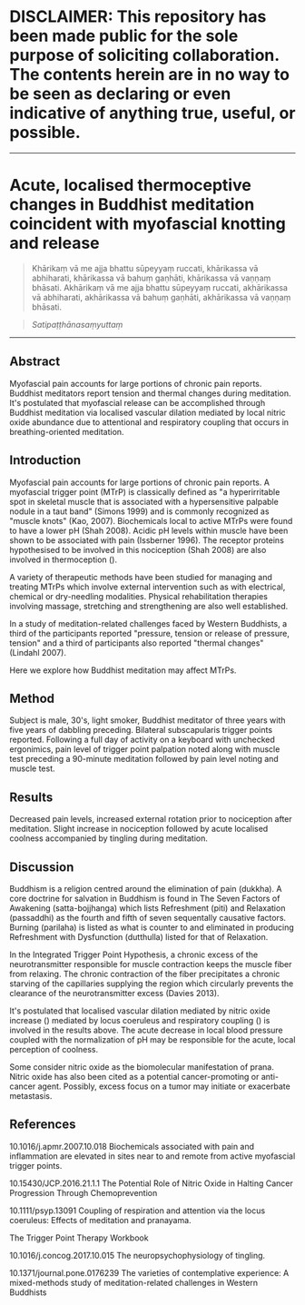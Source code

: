 # DISCLAIMER: This repository has been made public for the sole purpose of soliciting collaboration. The contents herein are in no way to be seen as declaring or even indicative of anything true, useful, or possible.

***

# Acute, localised thermoceptive changes in Buddhist meditation coincident with myofascial knotting and release 

> Khārikaṃ vā me ajja bhattu sūpeyyaṃ ruccati, khārikassa vā abhiharati, khārikassa vā bahuṃ gaṇhāti, khārikassa vā vaṇṇaṃ bhāsati. Akhārikaṃ vā me ajja bhattu sūpeyyaṃ ruccati, akhārikassa vā abhiharati, akhārikassa vā bahuṃ gaṇhāti, akhārikassa vā vaṇṇaṃ bhāsati.

> *Satipaṭṭhānasaṃyuttaṃ*

***

## Abstract

Myofascial pain accounts for large portions of chronic pain reports. Buddhist meditators report tension and thermal changes during meditation. It's postulated that myofascial release can be accomplished through Buddhist meditation via localised vascular dilation mediated by local nitric oxide abundance due to attentional and respiratory coupling that occurs in breathing-oriented meditation.


## Introduction

Myofascial pain accounts for large portions of chronic pain reports. A myofascial trigger point (MTrP) is classically defined as "a hyperirritable spot in skeletal muscle that is associated with a hypersensitive palpable nodule in a taut band" (Simons 1999) and is commonly recognized as "muscle knots" (Kao, 2007). Biochemicals local to active MTrPs were found to have a lower pH (Shah 2008). Acidic pH levels within muscle have been shown to be associated with pain (Issberner 1996). The receptor proteins hypothesised to be involved in this nociception (Shah 2008) are also involved in thermoception ().

A variety of therapeutic methods have been studied for managing and treating MTrPs which involve external intervention such as with electrical, chemical or dry-needling modalities. Physical rehabilitation therapies involving massage, stretching and strengthening are also well established. 

In a study of meditation-related challenges faced by Western Buddhists, a third of the participants reported "pressure, tension or release of pressure, tension" and a third of participants also reported "thermal changes" (Lindahl 2007). 

Here we explore how Buddhist meditation may affect MTrPs.

## Method

Subject is male, 30's, light smoker, Buddhist meditator of three years with five years of dabbling preceding. Bilateral subscapularis trigger points reported. Following a full day of activity on a keyboard with unchecked ergonimics, pain level of trigger point palpation noted along with muscle test preceding a 90-minute meditation followed by pain level noting and muscle test.

## Results

Decreased pain levels, increased external rotation prior to nociception after meditation. Slight increase in nociception followed by acute localised coolness accompanied by tingling during meditation.

## Discussion

Buddhism is a religion centred around the elimination of pain (dukkha). A core doctrine for salvation in Buddhism is found in The Seven Factors of Awakening (satta-bojjhanga) which lists Refreshment (piti) and Relaxation (passaddhi) as the fourth and fifth of seven sequentally causative factors. Burning (parilaha) is listed as what is counter to and eliminated in producing Refreshment with Dysfunction (dutthulla) listed for that of Relaxation. 

In the Integrated Trigger Point Hypothesis, a chronic excess of the neurotransmitter responsible for muscle contraction keeps the muscle fiber from relaxing. The chronic contraction of the fiber precipitates a chronic starving of the capillaries supplying the region which circularly prevents the clearance of the neurotransmitter excess (Davies 2013).

It's postulated that localised vascular dilation mediated by nitric oxide increase () mediated by locus coeruleus and respiratory coupling () is involved in the results above. The acute decrease in local blood pressure coupled with the normalization of pH may be responsible for the acute, local perception of coolness.

Some consider nitric oxide as the biomolecular manifestation of prana. Nitric oxide has also been cited as a potential cancer-promoting or anti-cancer agent. Possibly, excess focus on a tumor may initiate or exacerbate metastasis.
	
## References

10.1016/j.apmr.2007.10.018
Biochemicals associated with pain and inflammation are elevated in sites near to and remote from active myofascial trigger points.

10.15430/JCP.2016.21.1.1
The Potential Role of Nitric Oxide in Halting Cancer Progression Through Chemoprevention

10.1111/psyp.13091
Coupling of respiration and attention via the locus coeruleus: Effects of meditation and pranayama.

The Trigger Point Therapy Workbook

10.1016/j.concog.2017.10.015
The neuropsychophysiology of tingling.

10.1371/journal.pone.0176239
The varieties of contemplative experience: A mixed-methods study of meditation-related challenges in Western Buddhists

